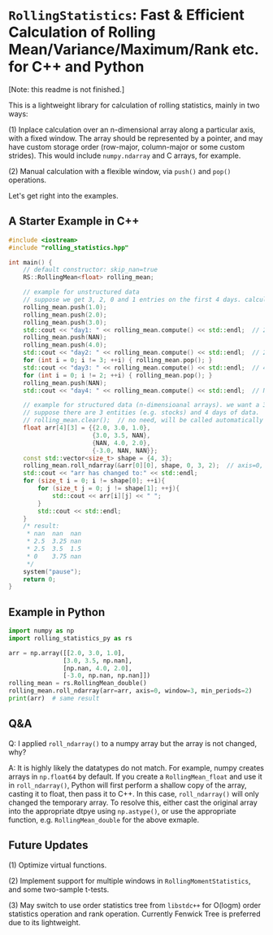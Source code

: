 # `RollingStatistics`: Fast & Efficient Calculation of Rolling Mean/Variance/Maximum/Rank etc. for C++ and Python

\[Note: this readme is not finished.\]

This is a lightweight library for calculation of rolling statistics, mainly in two ways:

(1) Inplace calculation over an n-dimensional array along a particular axis, with a fixed window. The array should be represented by a pointer, and may have custom storage order (row-major, column-major or some custom strides). This would include `numpy.ndarray` and C arrays, for example.

(2) Manual calculation with a flexible window, via `push()` and `pop()` operations.

Let's get right into the examples.

## A Starter Example in C++
```cpp
#include <iostream>
#include "rolling_statistics.hpp"

int main() {
    // default constructor: skip_nan=true
    RS::RollingMean<float> rolling_mean;

    // example for unstructured data
    // suppose we get 3, 2, 0 and 1 entries on the first 4 days. calculate a 2-day rolling mean.
    rolling_mean.push(1.0);
    rolling_mean.push(2.0);
    rolling_mean.push(3.0);
    std::cout << "day1: " << rolling_mean.compute() << std::endl;  // 2.0
    rolling_mean.push(NAN);
    rolling_mean.push(4.0);
    std::cout << "day2: " << rolling_mean.compute() << std::endl;  // 2.5
    for (int i = 0; i != 3; ++i) { rolling_mean.pop(); }
    std::cout << "day3: " << rolling_mean.compute() << std::endl;  // 4.0
    for (int i = 0; i != 2; ++i) { rolling_mean.pop(); }
    rolling_mean.push(NAN);
    std::cout << "day4: " << rolling_mean.compute() << std::endl;  // NAN

    // example for structured data (n-dimensioanal arrays). we want a 3-day rolling mean, with at least 2 valid entries.
    // suppose there are 3 entities (e.g. stocks) and 4 days of data.
    // rolling_mean.clear();  // no need, will be called automatically by roll_ndarray()
    float arr[4][3] = {{2.0, 3.0, 1.0},
                       {3.0, 3.5, NAN},
                       {NAN, 4.0, 2.0},
                       {-3.0, NAN, NAN}};
    const std::vector<size_t> shape = {4, 3};
    rolling_mean.roll_ndarray(&arr[0][0], shape, 0, 3, 2);  // axis=0, window=3, min_periods=2. stride uses default c-style.
    std::cout << "arr has changed to:" << std::endl;
    for (size_t i = 0; i != shape[0]; ++i){
        for (size_t j = 0; j != shape[1]; ++j){
            std::cout << arr[i][j] << " ";
        }
        std::cout << std::endl;
    }
    /* result:
     * nan  nan  nan
     * 2.5  3.25 nan
     * 2.5  3.5  1.5
     * 0    3.75 nan
     */
    system("pause");
    return 0;
}

```

## Example in Python
```py
import numpy as np
import rolling_statistics_py as rs

arr = np.array([[2.0, 3.0, 1.0],
               [3.0, 3.5, np.nan],
               [np.nan, 4.0, 2.0],
               [-3.0, np.nan, np.nan]])
rolling_mean = rs.RollingMean_double()
rolling_mean.roll_ndarray(arr=arr, axis=0, window=3, min_periods=2)
print(arr)  # same result

```
## Q&A

Q: I applied `roll_ndarray()` to a numpy array but the array is not changed, why?

A: It is highly likely the datatypes do not match. For example, numpy creates arrays in `np.float64` by default. If you create a `RollingMean_float` and use it in `roll_ndarray()`, Python will first perform a shallow copy of the array, casting it to float, then pass it to C++. In this case, `roll_ndarray()` will only changed the temporary array. To resolve this, either cast the original array into the appropriate dtpye using `np.astype()`, or use the appropriate function, e.g. `RollingMean_double` for the above exmaple.

## Future Updates

(1) Optimize virtual functions.

(2) Implement support for multiple windows in `RollingMomentStatistics`, and some two-sample t-tests.

(3) May switch to use order statistics tree from `libstdc++` for O(logm) order statistics operation and rank operation. Currently Fenwick Tree is preferred due to its lightweight.
